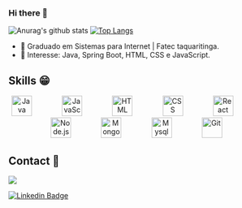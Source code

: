 ### Hi there 👋


![Anurag's github stats](https://github-readme-stats.vercel.app/api?username=Williams25&count_private=true&show_icons=true&theme=tokyonight)
[![Top Langs](https://github-readme-stats.vercel.app/api/top-langs/?username=Williams25&layout=compact&theme=tokyonight&langs_count=7)](https://github.com/anuraghazra/github-readme-stats)

- 🌱 Graduado em Sistemas para Internet | Fatec taquaritinga.
- 💙 Interesse: Java, Spring Boot, HTML, CSS e JavaScript.

## Skills :grin:
<p align="center">
    <img height="40" src="https://simpleicons.org/icons/java.svg" title="Java" alt="Java">
    &nbsp;&nbsp;&nbsp;&nbsp;&nbsp;&nbsp;&nbsp;&nbsp;&nbsp;&nbsp;&nbsp;&nbsp;&nbsp;
    <img height="40" src="https://simpleicons.org/icons/javascript.svg" title="JavaScript" alt="JavaScript">
    &nbsp;&nbsp;&nbsp;&nbsp;&nbsp;&nbsp;&nbsp;&nbsp;&nbsp;&nbsp;&nbsp;&nbsp;&nbsp;
    <img height="40" src="https://simpleicons.org/icons/html5.svg" title="HTML" alt="HTML">
    &nbsp;&nbsp;&nbsp;&nbsp;&nbsp;&nbsp;&nbsp;&nbsp;&nbsp;&nbsp;&nbsp;&nbsp;&nbsp;
    <img height="40" src="https://simpleicons.org/icons/css3.svg" title="CSS" alt="CSS">
    &nbsp;&nbsp;&nbsp;&nbsp;&nbsp;&nbsp;&nbsp;&nbsp;&nbsp;&nbsp;&nbsp;&nbsp;&nbsp;
    <img height="40" src="https://simpleicons.org/icons/react.svg" title="React" alt="React">
    &nbsp;&nbsp;&nbsp;&nbsp;&nbsp;&nbsp;&nbsp;&nbsp;&nbsp;&nbsp;&nbsp;&nbsp;&nbsp;
    <img height="40" src="https://simpleicons.org/icons/node-dot-js.svg" title="Node.js" alt="Node.js">
     &nbsp;&nbsp;&nbsp;&nbsp;&nbsp;&nbsp;&nbsp;&nbsp;&nbsp;&nbsp;&nbsp;&nbsp;&nbsp;
    <img height="40" src="https://simpleicons.org/icons/mongodb.svg" title="MongoDB" alt="MongoDB">
    &nbsp;&nbsp;&nbsp;&nbsp;&nbsp;&nbsp;&nbsp;&nbsp;&nbsp;&nbsp;&nbsp;&nbsp;&nbsp;
    <img height="40" src="https://simpleicons.org/icons/mysql.svg" title="Mysql" alt="Mysql">
    &nbsp;&nbsp;&nbsp;&nbsp;&nbsp;&nbsp;&nbsp;&nbsp;&nbsp;&nbsp;&nbsp;&nbsp;&nbsp;
    <img height="40" src="https://simpleicons.org/icons/git.svg" title="Git" alt="Git">
</p>

## Contact :iphone:
<p>
    <a href="mailto:william007.gabriel@gmail.com">
        <img src="https://img.shields.io/badge/gmail-D14836?&style=for-the-badge&logo=gmail&logoColor=white&link=mailto:william007.gabriel@gmail.com">
    </a>
<p>
 
[![Linkedin Badge](https://img.shields.io/badge/-LinkedIn-blue?style=flat-square&logo=Linkedin&logoColor=white&link=https://www.linkedin.com/in/william-gabriel-291a031b4/)](https://www.linkedin.com/in/william-gabriel-291a031b4/)


<!--
**Williams25/Williams25** is a ✨ _special_ ✨ repository because its `README.md` (this file) appears on your GitHub profile.

Here are some ideas to get you started:

- 🔭 I’m currently working on ...
- 🌱 I’m currently learning ...
- 👯 I’m looking to collaborate on ...
- 🤔 I’m looking for help with ...
- 💬 Ask me about ...
- 📫 How to reach me: ...
- 😄 Pronouns: ...
- ⚡ Fun fact: ...
-->
